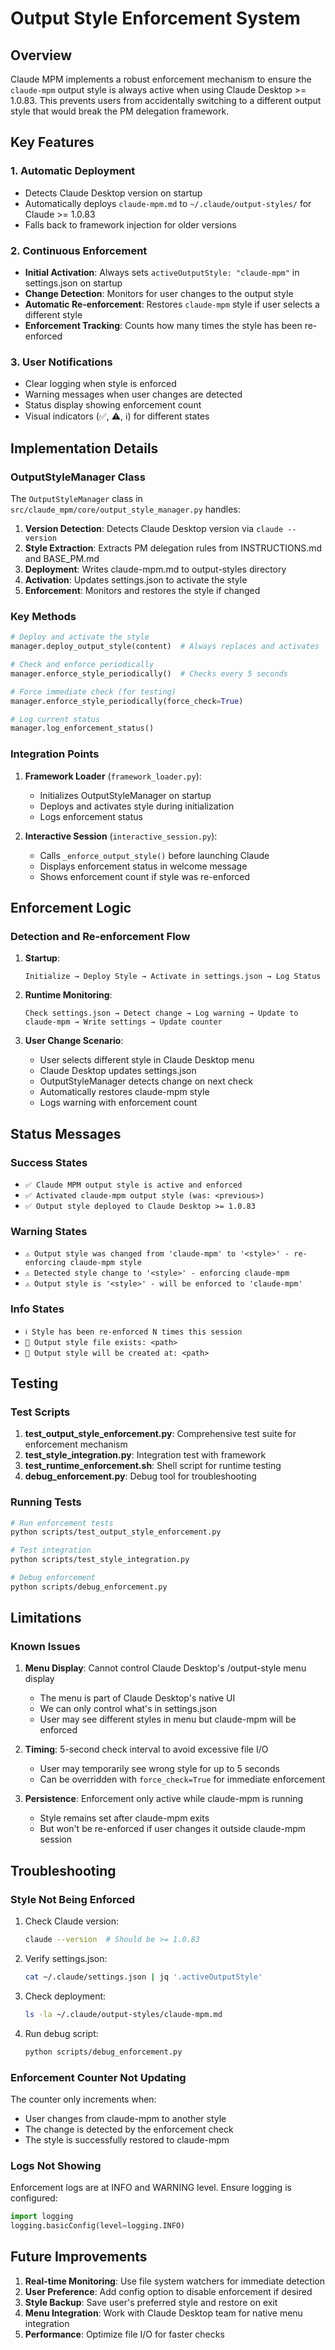 # Output Style Enforcement System

## Overview

Claude MPM implements a robust enforcement mechanism to ensure the `claude-mpm` output style is always active when using Claude Desktop >= 1.0.83. This prevents users from accidentally switching to a different output style that would break the PM delegation framework.

## Key Features

### 1. Automatic Deployment
- Detects Claude Desktop version on startup
- Automatically deploys `claude-mpm.md` to `~/.claude/output-styles/` for Claude >= 1.0.83
- Falls back to framework injection for older versions

### 2. Continuous Enforcement
- **Initial Activation**: Always sets `activeOutputStyle: "claude-mpm"` in settings.json on startup
- **Change Detection**: Monitors for user changes to the output style
- **Automatic Re-enforcement**: Restores `claude-mpm` style if user selects a different style
- **Enforcement Tracking**: Counts how many times the style has been re-enforced

### 3. User Notifications
- Clear logging when style is enforced
- Warning messages when user changes are detected
- Status display showing enforcement count
- Visual indicators (✅, ⚠️, ℹ️) for different states

## Implementation Details

### OutputStyleManager Class

The `OutputStyleManager` class in `src/claude_mpm/core/output_style_manager.py` handles:

1. **Version Detection**: Detects Claude Desktop version via `claude --version`
2. **Style Extraction**: Extracts PM delegation rules from INSTRUCTIONS.md and BASE_PM.md
3. **Deployment**: Writes claude-mpm.md to output-styles directory
4. **Activation**: Updates settings.json to activate the style
5. **Enforcement**: Monitors and restores the style if changed

### Key Methods

```python
# Deploy and activate the style
manager.deploy_output_style(content)  # Always replaces and activates

# Check and enforce periodically
manager.enforce_style_periodically()  # Checks every 5 seconds

# Force immediate check (for testing)
manager.enforce_style_periodically(force_check=True)

# Log current status
manager.log_enforcement_status()
```

### Integration Points

1. **Framework Loader** (`framework_loader.py`):
   - Initializes OutputStyleManager on startup
   - Deploys and activates style during initialization
   - Logs enforcement status

2. **Interactive Session** (`interactive_session.py`):
   - Calls `_enforce_output_style()` before launching Claude
   - Displays enforcement status in welcome message
   - Shows enforcement count if style was re-enforced

## Enforcement Logic

### Detection and Re-enforcement Flow

1. **Startup**:
   ```
   Initialize → Deploy Style → Activate in settings.json → Log Status
   ```

2. **Runtime Monitoring**:
   ```
   Check settings.json → Detect change → Log warning → Update to claude-mpm → Write settings → Update counter
   ```

3. **User Change Scenario**:
   - User selects different style in Claude Desktop menu
   - Claude Desktop updates settings.json
   - OutputStyleManager detects change on next check
   - Automatically restores claude-mpm style
   - Logs warning with enforcement count

## Status Messages

### Success States
- `✅ Claude MPM output style is active and enforced`
- `✅ Activated claude-mpm output style (was: <previous>)`
- `✅ Output style deployed to Claude Desktop >= 1.0.83`

### Warning States
- `⚠️ Output style was changed from 'claude-mpm' to '<style>' - re-enforcing claude-mpm style`
- `⚠️ Detected style change to '<style>' - enforcing claude-mpm`
- `⚠️ Output style is '<style>' - will be enforced to 'claude-mpm'`

### Info States
- `ℹ️ Style has been re-enforced N times this session`
- `📁 Output style file exists: <path>`
- `📝 Output style will be created at: <path>`

## Testing

### Test Scripts

1. **test_output_style_enforcement.py**: Comprehensive test suite for enforcement mechanism
2. **test_style_integration.py**: Integration test with framework
3. **test_runtime_enforcement.sh**: Shell script for runtime testing
4. **debug_enforcement.py**: Debug tool for troubleshooting

### Running Tests

```bash
# Run enforcement tests
python scripts/test_output_style_enforcement.py

# Test integration
python scripts/test_style_integration.py

# Debug enforcement
python scripts/debug_enforcement.py
```

## Limitations

### Known Issues

1. **Menu Display**: Cannot control Claude Desktop's /output-style menu display
   - The menu is part of Claude Desktop's native UI
   - We can only control what's in settings.json
   - User may see different styles in menu but claude-mpm will be enforced

2. **Timing**: 5-second check interval to avoid excessive file I/O
   - User may temporarily see wrong style for up to 5 seconds
   - Can be overridden with `force_check=True` for immediate enforcement

3. **Persistence**: Enforcement only active while claude-mpm is running
   - Style remains set after claude-mpm exits
   - But won't be re-enforced if user changes it outside claude-mpm session

## Troubleshooting

### Style Not Being Enforced

1. Check Claude version:
   ```bash
   claude --version  # Should be >= 1.0.83
   ```

2. Verify settings.json:
   ```bash
   cat ~/.claude/settings.json | jq '.activeOutputStyle'
   ```

3. Check deployment:
   ```bash
   ls -la ~/.claude/output-styles/claude-mpm.md
   ```

4. Run debug script:
   ```bash
   python scripts/debug_enforcement.py
   ```

### Enforcement Counter Not Updating

The counter only increments when:
- User changes from claude-mpm to another style
- The change is detected by the enforcement check
- The style is successfully restored to claude-mpm

### Logs Not Showing

Enforcement logs are at INFO and WARNING level. Ensure logging is configured:
```python
import logging
logging.basicConfig(level=logging.INFO)
```

## Future Improvements

1. **Real-time Monitoring**: Use file system watchers for immediate detection
2. **User Preference**: Add config option to disable enforcement if desired
3. **Style Backup**: Save user's preferred style and restore on exit
4. **Menu Integration**: Work with Claude Desktop team for native menu integration
5. **Performance**: Optimize file I/O for faster checks